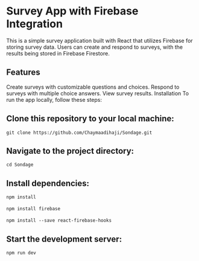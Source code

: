 # Survey App with Firebase Integration
This is a simple survey application built with React that utilizes Firebase for storing survey data. Users can create and respond to surveys, with the results being stored in Firebase Firestore.

## Features
Create surveys with customizable questions and choices.
Respond to surveys with multiple choice answers.
View survey results.
Installation
To run the app locally, follow these steps:

## Clone this repository to your local machine:
`git clone https://github.com/Chaymaadihaji/Sondage.git`
## Navigate to the project directory:
`cd Sondage`
## Install dependencies:
`npm install` <br><br> `npm install firebase` <br><br>  `npm install --save react-firebase-hooks`
## Start the development server:
`npm run dev`
